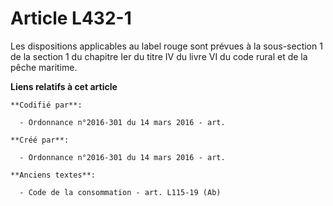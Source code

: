 # Article L432-1

Les dispositions applicables au label rouge sont prévues à la sous-section 1 de la section 1 du chapitre Ier du titre IV du
livre VI du code rural et de la pêche maritime.

**Liens relatifs à cet article**

	**Codifié par**:

	  - Ordonnance n°2016-301 du 14 mars 2016 - art.

	**Créé par**:

	  - Ordonnance n°2016-301 du 14 mars 2016 - art.

	**Anciens textes**:

	  - Code de la consommation - art. L115-19 (Ab)
